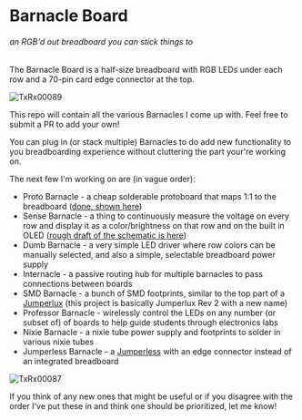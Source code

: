 # Barnacle Board
###### an RGB'd out breadboard you can stick things to

The Barnacle Board is a half-size breadboard with RGB LEDs under each row and a 70-pin card edge connector at the top.

![TxRx00089](https://github.com/Architeuthis-Flux/Barnacle_Board/assets/20519442/a3bab266-83e3-4b2e-a942-23591e9d55d6)

This repo will contain all the various Barnacles I come up with. Feel free to submit a PR to add your own!

You can plug in (or stack multiple) Barnacles to do add new functionality to you breadboarding experience without cluttering the part your're working on.


The next few I'm working on are (in vague order):
 - Proto Barnacle - a cheap solderable protoboard that maps 1:1 to the breadboard ([done, shown here](https://kicanvas.org/?github=https://github.com/Architeuthis-Flux/Barnacle_Board/blob/main/ProtoBarnacle/ProtoBarnacle.kicad_pcb))
 - Sense Barnacle - a thing to continuously measure the voltage on every row and display it as a color/brightness on that row and on the built in OLED ([rough draft of the schematic is here](https://kicanvas.org/?github=https://github.com/Architeuthis-Flux/Barnacle_Board/blob/main/SenseBarnacle/SenseBarnacle.kicad_sch))
 - Dumb Barnacle - a very simple LED driver where row colors can be manually selected, and also a simple, selectable breadboard power supply
 - Internacle - a passive routing hub for multiple barnacles to pass connections between boards
 - SMD Barnacle - a bunch of SMD footprints, similar to the top part of a [Jumperlux](https://github.com/Architeuthis-Flux/JumperLUX) (this project is basically Jumperlux Rev 2 with a new name)
 - Professor Barnacle - wirelessly control the LEDs on any number (or subset of) of boards to help guide students through electronics labs
 - Nixie Barnacle - a nixie tube power supply and footprints to solder in various nixie tubes
 - Jumperless Barnacle - a [Jumperless](https://github.com/Architeuthis-Flux/Jumperless) with an edge connector instead of an integrated breadboard





![TxRx00087](https://github.com/Architeuthis-Flux/Barnacle_Board/assets/20519442/a09d111b-5562-4daf-bbf6-17a57371504a)

If you think of any new ones that might be useful or if you disagree with the order I've put these in and think one should be prioritized, let me know!
